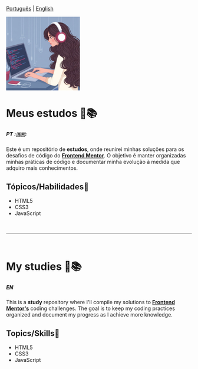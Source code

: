 [Português](#PT) | [English](#en)

<img src="./img.jpg" width=200px>

# Meus estudos 📝📚

##### PT :🇧🇷:

Este é um repositório de <strong>estudos</strong>, onde reunirei minhas soluções para os desafios de código do <strong>[Frontend Mentor](https://www.frontendmentor.io/challenges)</strong>. O objetivo é manter organizadas minhas práticas de código e documentar minha evolução à medida que adquiro mais conhecimentos.

## Tópicos/Habilidades🚀

- HTML5
- CSS3
- JavaScript

<br>
<hr>
<br>

# My studies 📝📚

##### EN

This is a <strong>study</strong> repository where I'll compile my solutions to <strong>[Frontend Mentor's](https://www.frontendmentor.io/challenges)</strong> coding challenges. The goal is to keep my coding practices organized and document my progress as I achieve more knowledge.

## Topics/Skills🚀

- HTML5 
- CSS3 
- JavaScript 
